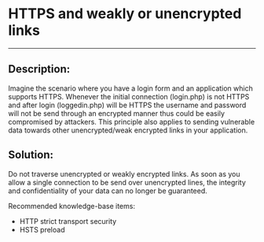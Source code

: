 # HTTPS and weakly or unencrypted links
-------

## Description:

Imagine the scenario where you have a login form and an application which supports HTTPS.
Whenever the initial connection (login.php) is not HTTPS and after login (loggedin.php)
will be HTTPS the username and password will not be send through an encrypted manner thus
could be easily compromised by attackers. This principle also applies to sending
vulnerable data towards other unencrypted/weak encrypted links in your application.


## Solution:

Do not traverse unencrypted or weakly encrypted links.
As soon as you allow a single connection to be send over unencrypted lines, the
integrity and confidentiality of your data can no longer be guaranteed.

Recommended knowledge-base items:

- HTTP strict transport security
- HSTS preload
